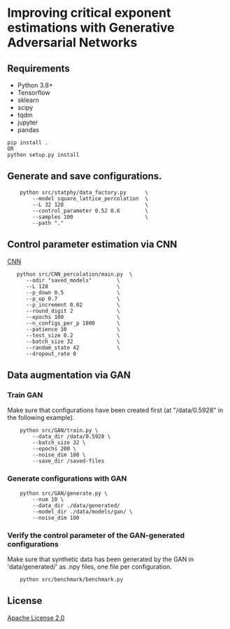 # Improving critical exponent estimations with Generative Adversarial Networks

## Requirements

* Python 3.8+
* Tensorflow
* sklearn
* scipy
* tqdm
* jupyter
* pandas

```shell
pip install .
OR
python setup.py install

```
## Generate and save configurations.

```shell
    python src/statphy/data_factory.py      \
        --model square_lattice_percolation  \
        --L 32 128                          \
        --control_parameter 0.52 0.6        \
        --samples 100                       \
        --path "."
```

## Control parameter estimation via CNN

[CNN](https://drive.google.com/file/d/1672V_ZPCHSVUohgRHw1nHLROkyo8_rJI/view?usp=sharing)

 ```shell
    python src/CNN_percolation/main.py  \
       --odir "saved_models"        \
       --L 128                      \
       --p_down 0.5                 \
       --p_up 0.7                   \
       --p_increment 0.02           \
       --round_digit 2              \
       --epochs 100                 \
       --n_configs_per_p 1000       \
       --patience 10                \
       --test_size 0.2              \
       --batch_size 32              \
       --random_state 42            \
       --dropout_rate 0          
 ```

## Data augmentation via GAN

### Train GAN

Make sure that configurations have been created first (at "/data/0.5928" in the following example).

```shell
    python src/GAN/train.py \
        --data_dir /data/0.5928 \
        --batch_size 32 \
        --epochs 200 \
        --noise_dim 100 \
        --save_dir /saved-files
``` 

### Generate configurations with GAN

```shell
    python src/GAN/generate.py \
        --num 10 \
        --data_dir ./data/generated/
        --model_dir ./data/models/gan/ \
        --noise_dim 100
```

### Verify the control parameter of the GAN-generated configurations

Make sure that synthetic data has been generated by the GAN in 'data/generated/' as .npy files, one file per configuration.

```shell
    python src/benchmark/benchmark.py
```

## License
[Apache License 2.0](https://github.com/bisonai/mobilenetv3-tensorflow/blob/master/LICENSE)
